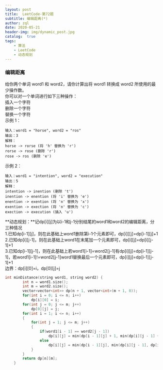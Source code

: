 ```yaml
---
layout: post
title:  LeetCode-第72题
subtitle: 编辑距离(*)
author: zql
date: 2020-05-21
header-img: img/dynamic_post.jpg
catalog:  true
tags:
    - 算法
    - LeetCode
    - 动态规划
---
```

### 编辑距离  
给你两个单词 word1 和 word2，请你计算出将 word1 转换成 word2 所使用的最少操作数。  
你可以对一个单词进行如下三种操作：  
插入一个字符  
删除一个字符  
替换一个字符  
示例 1：  
```
输入：word1 = "horse", word2 = "ros"
输出：3
解释：
horse -> rorse (将 'h' 替换为 'r')
rorse -> rose (删除 'r')
rose -> ros (删除 'e')
```
示例 2：  
```
输入：word1 = "intention", word2 = "execution"
输出：5
解释：
intention -> inention (删除 't')
inention -> enention (将 'i' 替换为 'e')
enention -> exention (将 'n' 替换为 'x')
exention -> exection (将 'n' 替换为 'c')
exection -> execution (插入 'u')
```
**动态规划：**记dp[i][j]为以i-1和j-1分别结尾的word1和word2的编辑距离，分三种情况  
1.已知dp[i-1][j]，则在此基础上word1删除第i-1个元素即可，dp[i][[j]=dp[i-1][j]+1  
2.已知dp[i][j-1]，则在此基础上word1在末尾加一个元素即可，dp[i][j]=dp[i][j-1]+1  
3.已知dp[i-1][j-1]，则在此基础上若word1[i-1]=word2[j-1]有dp[i][j]=dp[i-1][j-1]，若word1[i-1]!=word2[j-1]word1替换最后一个元素即可，dp[i][j]=dp[i-1][j-1]+1  
边界：dp[i][0]=i，dp[0][j]=j  
```c++
int minDistance(string word1, string word2) {
        int n = word1.size();
        int m = word2.size();
        vector<vector<int>> dp(n + 1, vector<int>(m + 1, 0));
        for(int i = 0; i <= n; i++)
            dp[i][0] = i;
        for(int j = 0; j <= m; j++)
            dp[0][j] = j;
        for(int i = 1; i <= n; i++)
        {
            for(int j = 1; j <= m; j++)
            {
                if(word1[i - 1] == word2[j - 1])
                    dp[i][j] = min(dp[i - 1][j] + 1, min(dp[i][j - 1] + 1, dp[i - 1][j - 1]));
                else
                    dp[i][j] = min(dp[i - 1][j], min(dp[i][j - 1], dp[i - 1][j - 1])) + 1;
            }
        }
        return dp[n][m];
    }
```
